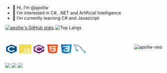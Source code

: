 - 👋 Hi, I’m @apollw
- 👀 I’m interested in C#, .NET and Artificial Intelligence
- 🌱 I’m currently learning C# and Javascript

<!---
apollw/apollw is a ✨ special ✨ repository because its `README.md` (this file) appears on your GitHub profile.
You can click the Preview link to take a look at your changes.
--->
  [![apollw's GitHub stats](https://github-readme-stats.vercel.app/api?username=apollw)](https://github.com/apollw/github-readme-stats)
  ![Top Langs](https://github-readme-stats.vercel.app/api/top-langs/?username=apollw&theme=tokyonight)

  ##
  
   <div style="display: inline_block"><br>
  <img align="center" alt="apollw-C" height="30" width="40" src="https://raw.githubusercontent.com/devicons/devicon/master/icons/c/c-plain.svg">
  <img align="center" alt="apollw-Js" height="30" width="40" src="https://raw.githubusercontent.com/devicons/devicon/master/icons/javascript/javascript-plain.svg">
  <img align="center" alt="apollw-Csharp" height="30" width="40" src="https://raw.githubusercontent.com/devicons/devicon/master/icons/csharp/csharp-original.svg">
  <img align="center" alt="apollw-HTML" height="30" width="40" src="https://raw.githubusercontent.com/devicons/devicon/master/icons/html5/html5-original.svg">
  <img align="center" alt="apollw-CSS" height="30" width="40" src="https://raw.githubusercontent.com/devicons/devicon/master/icons/css3/css3-original.svg">
  <img align="center" alt="apollw-Mysql" height="30" width="40" src="https://raw.githubusercontent.com/devicons/devicon/master/icons/mysql/mysql-original.svg">

  <img align="right" alt="apollw-neo" src="https://media.giphy.com/media/Pqp4Y64TcGwJa/giphy.gif">
</div>

  ##

<div> 
  <a href="https://instagram.com/apollw" target="_blank"><img src="https://img.shields.io/badge/-Instagram-%23E4405F?style=for-the-badge&logo=instagram&logoColor=white" target="_blank"></a>
 	<a href = "mailto:apollw@gmail.com"><img src="https://img.shields.io/badge/-Gmail-%23333?style=for-the-badge&logo=gmail&logoColor=white" target="_blank"></a>
  <a href="https://www.linkedin.com/in/leanderson-silva-a104448b" target="_blank"><img src="https://img.shields.io/badge/-LinkedIn-%230077B5?style=for-the-badge&logo=linkedin&logoColor=white" target="_blank"></a> 

</div>
